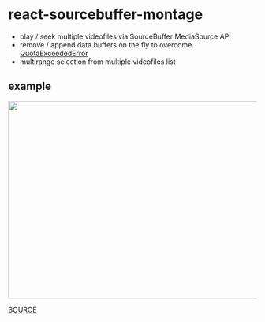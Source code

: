 # react-sourcebuffer-montage

* play / seek multiple videofiles via SourceBuffer MediaSource API
* remove / append data buffers on the fly to overcome [QuotaExceededError](https://developers.google.com/web/updates/2017/10/quotaexceedederror)
* multirange selection from multiple videofiles list

## example

<p>
	<img src="/example/data/screencast.gif" height="400" width="600">
</p>

[SOURCE](/example)